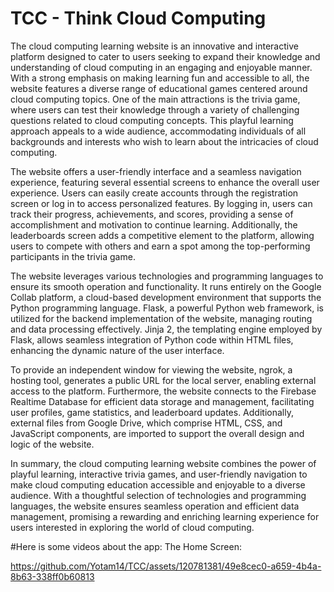 # TCC - Think Cloud Computing
The cloud computing learning website is an innovative and interactive platform designed to cater to users seeking to expand their knowledge and understanding of cloud computing in an engaging and enjoyable manner. With a strong emphasis on making learning fun and accessible to all, the website features a diverse range of educational games centered around cloud computing topics. One of the main attractions is the trivia game, where users can test their knowledge through a variety of challenging questions related to cloud computing concepts. This playful learning approach appeals to a wide audience, accommodating individuals of all backgrounds and interests who wish to learn about the intricacies of cloud computing.

The website offers a user-friendly interface and a seamless navigation experience, featuring several essential screens to enhance the overall user experience. Users can easily create accounts through the registration screen or log in to access personalized features. By logging in, users can track their progress, achievements, and scores, providing a sense of accomplishment and motivation to continue learning. Additionally, the leaderboards screen adds a competitive element to the platform, allowing users to compete with others and earn a spot among the top-performing participants in the trivia game.

The website leverages various technologies and programming languages to ensure its smooth operation and functionality. It runs entirely on the Google Collab platform, a cloud-based development environment that supports the Python programming language. Flask, a powerful Python web framework, is utilized for the backend implementation of the website, managing routing and data processing effectively. Jinja 2, the templating engine employed by Flask, allows seamless integration of Python code within HTML files, enhancing the dynamic nature of the user interface.

To provide an independent window for viewing the website, ngrok, a hosting tool, generates a public URL for the local server, enabling external access to the platform. Furthermore, the website connects to the Firebase Realtime Database for efficient data storage and management, facilitating user profiles, game statistics, and leaderboard updates. Additionally, external files from Google Drive, which comprise HTML, CSS, and JavaScript components, are imported to support the overall design and logic of the website.

In summary, the cloud computing learning website combines the power of playful learning, interactive trivia games, and user-friendly navigation to make cloud computing education accessible and enjoyable to a diverse audience. With a thoughtful selection of technologies and programming languages, the website ensures seamless operation and efficient data management, promising a rewarding and enriching learning experience for users interested in exploring the world of cloud computing.

#Here is some videos about the app:
The Home Screen: 

https://github.com/Yotam14/TCC/assets/120781381/49e8cec0-a659-4b4a-8b63-338ff0b60813


